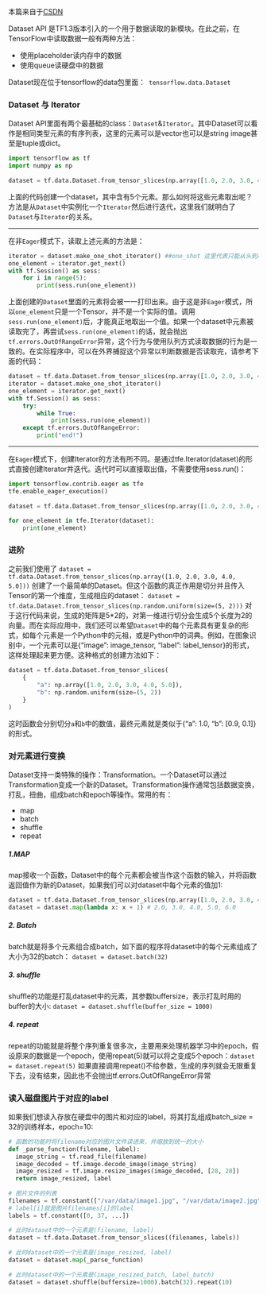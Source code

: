 本篇来自于[CSDN](https://blog.csdn.net/kwame211/article/details/78579035/)

Dataset API 是TF1.3版本引入的一个用于数据读取的新模块。在此之前，在TensorFlow中读取数据一般有两种方法：
* 使用placeholder读内存中的数据
* 使用queue读硬盘中的数据

Dataset现在位于tensorflow的data包里面：` tensorflow.data.Dataset`

### Dataset 与 Iterator

Dataset API里面有两个最基础的class：`Dataset`&`Iterator`。其中Dataset可以看作是相同类型元素的有序列表，这里的元素可以是vector也可以是string image甚至是tuple或dict。
```python
import tensorflow as tf
import numpy as np
 
dataset = tf.data.Dataset.from_tensor_slices(np.array([1.0, 2.0, 3.0, 4.0, 5.0]))
```
上面的代码创建一个dataset，其中含有5个元素。那么如何将这些元素取出呢？ 方法是从`Dataset`中实例化一个`Iterator`然后进行迭代，这里我们就明白了`Dataset`与`Iterator`的关系。

---
在非`Eager`模式下，读取上述元素的方法是：
```python
iterator = dataset.make_one_shot_iterator() ##one_shot 这里代表只能从头到尾读一次
one_element = iterator.get_next()  
with tf.Session() as sess:
    for i in range(5):
        print(sess.run(one_element))
```
上面创建的`Dataset`里面的元素将会被一一打印出来。由于这是非`Eager`模式，所以`one_element`只是一个Tensor，并不是一个实际的值。调用`sess.run(one_element)`后，才能真正地取出一个值。如果一个dataset中元素被读取完了，再尝试`sess.run(one_element)`的话，就会抛出`tf.errors.OutOfRangeError`异常，这个行为与使用队列方式读取数据的行为是一致的。在实际程序中，可以在外界捕捉这个异常以判断数据是否读取完，请参考下面的代码：
```python
dataset = tf.data.Dataset.from_tensor_slices(np.array([1.0, 2.0, 3.0, 4.0, 5.0]))
iterator = dataset.make_one_shot_iterator()
one_element = iterator.get_next()
with tf.Session() as sess:
    try:
        while True:
            print(sess.run(one_element))
    except tf.errors.OutOfRangeError:
        print("end!")
```

---
在`Eager`模式下，创建Iterator的方法有所不同。是通过tfe.Iterator(dataset)的形式直接创建Iterator并迭代。迭代时可以直接取出值，不需要使用sess.run()：
```python
import tensorflow.contrib.eager as tfe
tfe.enable_eager_execution()
 
dataset = tf.data.Dataset.from_tensor_slices(np.array([1.0, 2.0, 3.0, 4.0, 5.0]))
 
for one_element in tfe.Iterator(dataset):
    print(one_element)
```

### 进阶
之前我们使用了
`dataset = tf.data.Dataset.from_tensor_slices(np.array([1.0, 2.0, 3.0, 4.0, 5.0]))`
创建了一个最简单的Dataset。但这个函数的真正作用是切分并且传入Tensor的第一个维度，生成相应的dataset：
`dataset = tf.data.Dataset.from_tensor_slices(np.random.uniform(size=(5, 2)))`
对于这行代码来说，生成的矩阵是5*2的，对第一维进行切分会生成5个长度为2的向量。而在实际应用中，我们还可以希望`Dataset`中的每个元素具有更复杂的形式，如每个元素是一个Python中的元祖，或是Python中的词典。例如，在图象识别中，一个元素可以是{“image”: image_tensor, “label”: label_tensor}的形式，这样处理起来更方便。这种格式的创建方法如下：
```python
dataset = tf.data.Dataset.from_tensor_slices(
    {
        "a": np.array([1.0, 2.0, 3.0, 4.0, 5.0]),                                       
        "b": np.random.uniform(size=(5, 2))
    }
)
```
这时函数会分别切分`a`和`b`中的数值，最终元素就是类似于{“a”: 1.0, “b”: [0.9, 0.1]}的形式。

### 对元素进行变换
Dataset支持一类特殊的操作：Transformation。一个Dataset可以通过Transformation变成一个新的Dataset。Transformation操作通常包括数据变换，打乱，扭曲，组成batch和epoch等操作。常用的有：
* map
* batch
* shuffle
* repeat

##### 1.MAP
map接收一个函数，Dataset中的每个元素都会被当作这个函数的输入，并将函数返回值作为新的Dataset，如果我们可以对dataset中每个元素的值加1:
```python
dataset = tf.data.Dataset.from_tensor_slices(np.array([1.0, 2.0, 3.0, 4.0, 5.0]))
dataset = dataset.map(lambda x: x + 1) # 2.0, 3.0, 4.0, 5.0, 6.0
```

##### 2. Batch
batch就是将多个元素组合成batch，如下面的程序将dataset中的每个元素组成了大小为32的batch：
`dataset = dataset.batch(32)`

##### 3. shuffle
shuffle的功能是打乱dataset中的元素，其参数buffersize，表示打乱时用的buffer的大小:
`dataset = dataset.shuffle(buffer_size = 1000)`

##### 4. repeat
repeat的功能就是将整个序列重复很多次，主要用来处理机器学习中的epoch，假设原来的数据是一个epoch，使用repeat(5)就可以将之变成5个epoch：`dataset = dataset.repeat(5)`
如果直接调用repeat()不给参数，生成的序列就会无限重复下去，没有结束，因此也不会抛出tf.errors.OutOfRangeError异常

### 读入磁盘图片于对应的label
如果我们想读入存放在硬盘中的图片和对应的label，将其打乱组成batch_size = 32的训练样本，epoch=10:
```python
# 函数的功能时将filename对应的图片文件读进来，并缩放到统一的大小
def _parse_function(filename, label):
  image_string = tf.read_file(filename)
  image_decoded = tf.image.decode_image(image_string)
  image_resized = tf.image.resize_images(image_decoded, [28, 28])
  return image_resized, label
 
# 图片文件的列表
filenames = tf.constant(["/var/data/image1.jpg", "/var/data/image2.jpg", ...])
# label[i]就是图片filenames[i]的label
labels = tf.constant([0, 37, ...])
 
# 此时dataset中的一个元素是(filename, label)
dataset = tf.data.Dataset.from_tensor_slices((filenames, labels))
 
# 此时dataset中的一个元素是(image_resized, label)
dataset = dataset.map(_parse_function)
 
# 此时dataset中的一个元素是(image_resized_batch, label_batch)
dataset = dataset.shuffle(buffersize=1000).batch(32).repeat(10)
```

